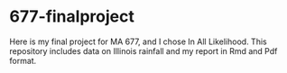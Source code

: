 # 677-finalproject
Here is my final project for MA 677, and I chose In All Likelihood.
This repository includes data on Illinois rainfall and my report in Rmd and Pdf format.
